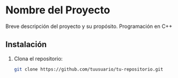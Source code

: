 # Nombre del Proyecto

Breve descripción del proyecto y su propósito. Programación en C++

## Instalación

1. Clona el repositorio:
   ```sh
   git clone https://github.com/tuusuario/tu-repositorio.git

